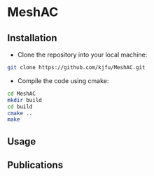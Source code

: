 <!--
 * @Author: Kejie Fu
 * @Date: 2023-03-11 23:20:09
 * @LastEditTime: 2023-04-10 01:23:01
 * @LastEditors: Kejie Fu
 * @Description: 
 * @FilePath: /MeshAC/README.md
-->
# MeshAC

## Installation

- Clone the repository into your local machine:

```bash
git clone https://github.com/kjfu/MeshAC.git
```

- Compile the code using cmake:
  
```bash
cd MeshAC
mkdir build
cd build
cmake ..
make
```

## Usage

## Publications
